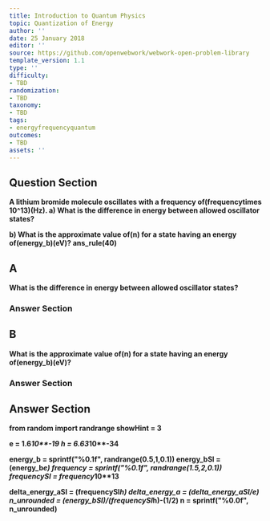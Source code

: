 ```yaml
---
title: Introduction to Quantum Physics
topic: Quantization of Energy
author: ''
date: 25 January 2018
editor: ''
source: https://github.com/openwebwork/webwork-open-problem-library
template_version: 1.1
type: ''
difficulty:
- TBD
randomization:
- TBD
taxonomy:
- TBD
tags:
- energyfrequencyquantum
outcomes:
- TBD
assets: ''
---
```


## Question Section 

<b>
A lithium bromide molecule oscillates with a frequency of(frequencytimes 10^13)(Hz).
a) What is the difference in energy between allowed oscillator states?
 
b) What is the approximate value of(n) for a state having an energy of(energy_b)(eV)?
ans_rule(40)

## A
What is the difference in energy between allowed oscillator states?
### Answer Section
## B
What is the approximate value of(n) for a state having an energy of(energy_b)(eV)?
### Answer Section


## Answer Section

from random import randrange
showHint = 3

e = 1.6*10**-19
h = 6.63*10**-34

energy_b = sprintf("%0.1f", randrange(0.5,1,0.1))
energy_bSI = (energy_b*e)
frequency = sprintf("%0.1f", randrange(1.5,2,0.1))
frequencySI = frequency*10**13

delta_energy_aSI = (frequencySI*h)
delta_energy_a = (delta_energy_aSI/e)
n_unrounded = (energy_bSI)/(frequencySI*h)-(1/2)
n = sprintf("%0.0f", n_unrounded)